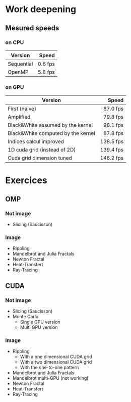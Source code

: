 # Work deepening

## Mesured speeds

### on CPU

| Version     | Speed   |
|-------------|--------:|
| Sequential  | 0.6 fps |
| OpenMP      | 5.8 fps |

### on GPU
| Version                             | Speed     |
|-------------------------------------|----------:|
| First (naive)                       | 87.0 fps  |
| Amplified                           | 79.8 fps  |
| Black&White assumed by the kernel   | 98.1 fps  |
| Black&White computed by the kernel  | 87.8 fps  |
| Indices calcul improved             | 138.5 fps |
| 1D cuda grid (instead of 2D)        | 139.4 fps |
| Cuda grid dimension tuned           | 146.2 fps |


# Exercices

## OMP
### Not image
* Slicing (Saucisson)

### Image
* Rippling
* Mandelbrot and Julia Fractals
* Newton Fractal
* Heat-Transfert
* Ray-Tracing

## CUDA
### Not image
* Slicing (Saucisson)
* Monte Carlo
  * Single GPU version
  * Multi GPU version

### Image
* Rippling
  * With a one dimensional CUDA grid
  * With a two dimensional CUDA grid
  * With the one-to-one pattern
* Mandelbrot and Julia Fractals
* Mandelbrot multi-GPU (not working)
* Newton Fractal
* Heat-Transfert
* Ray-Tracing
